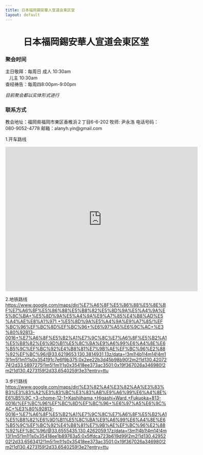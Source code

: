 ```yaml
---
title: 日本福岡錫安華人宣道会東区堂
layout: default
---
```

<center><h1>日本福岡錫安華人宣道会東区堂</h1></center>








<h3>聚会时间</h3>

主日敬拜：每周日&nbsp;成人 10:30am   
&nbsp;&nbsp;&nbsp;儿主  10:30am   
查经祷告：每周四8:00pm-9:00pm 

*目前聚会都以实体形式进行*



<h3>联系方式  </h3>
教会地址：福岡県福岡市東区香椎浜２丁目6-6-202  
牧师: 尹永浩  
电话号码：080-9052-4778   
邮箱：alanyh.yin@gmail.com

1.开车路线
<iframe src="https://www.google.com/maps/embed?pb=!1m14!1m8!1m3!1d26568.969703324103!2d130.427295!3d33.654021!3m2!1i1024!2i768!4f13.1!3m3!1m2!1s0x35418ee373ac3501%3A0x19f367026a346980!2z5pel5pys44CB44CSODEzLTAwMTYg56aP5bKh55yM56aP5bKh5biC5p2x5Yy66aaZ5qSO5rWc77yS5LiB55uu77yW4oiS77yWIO-8lu-8je-8lg!5e0!3m2!1sja!2sus!4v1578038142031!5m2!1sja!2sus" width="600" height="450" frameborder="0" style="border:0;" allowfullscreen=""></iframe>

2.地铁路线
https://www.google.com/maps/dir/%E7%A6%8F%E5%86%88%E5%8E%BF%E7%A6%8F%E5%86%88%E5%B8%82%E5%8D%9A%E5%A4%9A%E5%8C%BA+%E5%8D%9A%E5%A4%9A%E9%A7%85%E4%B8%AD%E5%A4%AE%E8%A1%971,+%E5%8D%9A%E5%A4%9A%E9%A7%85/%EF%BC%96%EF%BC%8D%EF%BC%96+%E6%97%A5%E6%9C%AC+%E3%80%92813-0016+%E7%A6%8F%E5%B2%A1%E7%9C%8C%E7%A6%8F%E5%B2%A1%E5%B8%82%E6%9D%B1%E5%8C%BA%E9%A6%99%E6%A4%8E%E6%B5%9C%EF%BC%92%E4%B8%81%E7%9B%AE%EF%BC%96%E2%88%92%EF%BC%96/@33.6219653,130.3814931,13z/data=!3m1!4b1!4m14!4m13!1m5!1m1!1s0x354191c7e6f9b375:0x2ee22b3d45b98b90!2m2!1d130.4207274!2d33.5897275!1m5!1m1!1s0x35418ee373ac3501:0x19f367026a346980!2m2!1d130.4273159!2d33.6540259!3e3?entry=ttu

3.步行路线
https://www.google.com/maps/dir/%E3%82%A4%E3%82%AA%E3%83%B3%E3%83%A2%E3%83%BC%E3%83%AB%E9%A6%99%E6%A4%8E%E6%B5%9C,+3-chome-12-1+Kashiihama,+Higashi+Ward,+Fukuoka+813-0016/%EF%BC%96%EF%BC%8D%EF%BC%96+%E6%97%A5%E6%9C%AC+%E3%80%92813-0016+%E7%A6%8F%E5%B2%A1%E7%9C%8C%E7%A6%8F%E5%B2%A1%E5%B8%82%E6%9D%B1%E5%8C%BA%E9%A6%99%E6%A4%8E%E6%B5%9C%EF%BC%92%E4%B8%81%E7%9B%AE%EF%BC%96%E2%88%92%EF%BC%96/@33.6555435,130.4262059,17z/data=!3m1!4b1!4m14!4m13!1m5!1m1!1s0x35418ee1b89763a5:0x5ffdca723b619d99!2m2!1d130.4295202!2d33.6563412!1m5!1m1!1s0x35418ee373ac3501:0x19f367026a346980!2m2!1d130.4273159!2d33.6540259!3e2?entry=ttu
